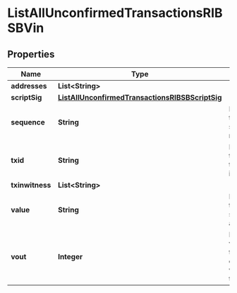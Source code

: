 

# ListAllUnconfirmedTransactionsRIBSBVin


## Properties

| Name | Type | Description | Notes |
|------------ | ------------- | ------------- | -------------|
|**addresses** | **List&lt;String&gt;** |  |  |
|**scriptSig** | [**ListAllUnconfirmedTransactionsRIBSBScriptSig**](ListAllUnconfirmedTransactionsRIBSBScriptSig.md) |  |  |
|**sequence** | **String** | Represents the script sequence number. |  |
|**txid** | **String** | Represents the reference transaction identifier. |  [optional] |
|**txinwitness** | **List&lt;String&gt;** |  |  [optional] |
|**value** | **String** | Represents the sent/received amount. |  [optional] |
|**vout** | **Integer** | Defines the vout of the transaction output, i.e. which output to spend. |  |



